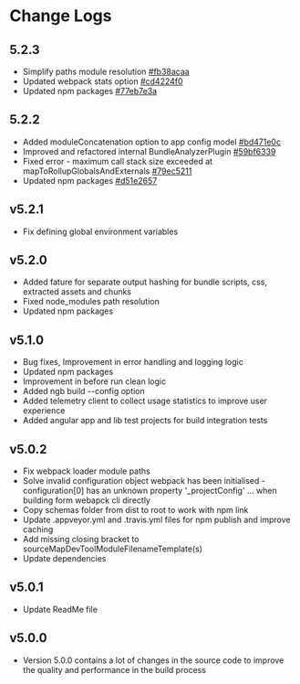 # Change Logs

## 5.2.3

- Simplify paths module resolution [#fb38acaa](https://github.com/BizAppFramework/angular-build/commit/fb38acaa422b31272e888d66e512b96987f5b30b)
- Updated webpack stats option [#cd4224f0](https://github.com/BizAppFramework/angular-build/commit/cd4224f0f4575d12f8bf65ba96d66f0c460258ff)
- Updated npm packages [#77eb7e3a](https://github.com/BizAppFramework/angular-build/commit/77eb7e3ab996f776013f156060a05ffce4258043)

## 5.2.2

- Added moduleConcatenation option to app config model [#bd471e0c](https://github.com/BizAppFramework/angular-build/commit/bd471e0c93536db07644fb7cac1e0f4a1d121ad9)
- Improved and refactored internal BundleAnalyzerPlugin [#59bf6339](https://github.com/BizAppFramework/angular-build/commit/59bf63397e816168507a4b4f6a84d5fe53793229)
- Fixed error - maximum call stack size exceeded at mapToRollupGlobalsAndExternals [#79ec5211](https://github.com/BizAppFramework/angular-build/commit/79ec5211a232c02fc36be85c21dfbd99b9d5132a)
- Updated npm packages [#d51e2657](https://github.com/BizAppFramework/angular-build/commit/d51e265727d52ca3fba5066696319340b65f15a2)

## v5.2.1

- Fix defining global environment variables

## v5.2.0

- Added fature for separate output hashing for bundle scripts, css, extracted assets and chunks
- Fixed node_modules path resolution
- Updated npm packages

## v5.1.0

- Bug fixes, Improvement in error handling and logging logic
- Updated npm packages
- Improvement in before run clean logic
- Added ngb build --config option
- Added telemetry client to collect usage statistics to improve user experience
- Added angular app and lib test projects for build integration tests

## v5.0.2

- Fix webpack loader module paths
- Solve invalid configuration object webpack has been initialised - configuration[0] has an unknown property '_projectConfig' ... when building form webapck cli directly
- Copy schemas folder from dist to root to work with npm link
- Update .appveyor.yml and .travis.yml files for npm publish and improve caching
- Add missing closing bracket to sourceMapDevToolModuleFilenameTemplate(s)
- Update dependencies

## v5.0.1

- Update ReadMe file

## v5.0.0

- Version 5.0.0 contains a lot of changes in the source code to improve the quality and performance in the build process